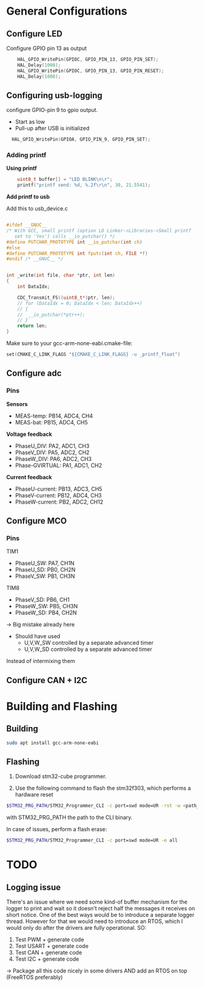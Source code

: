 # General Configurations
## Configure LED
Configure GPIO pin 13 as output

```c
    HAL_GPIO_WritePin(GPIOC, GPIO_PIN_13, GPIO_PIN_SET);
    HAL_Delay(1000);
    HAL_GPIO_WritePin(GPIOC, GPIO_PIN_13, GPIO_PIN_RESET);
    HAL_Delay(1000);
```
## Configuring usb-logging
configure GPIO-pin 9 to gpio output.
- Start as low
- Pull-up after USB is initialized
```c
  HAL_GPIO_WritePin(GPIOA, GPIO_PIN_9, GPIO_PIN_SET);
```

### Adding printf

**Using printf**

```c
    uint8_t buffer[] = "LED BLINK\n\r";
    printf("printf send: %d, %.2f\r\n", 30, 21.5541);
```
**Add printf to usb**

Add this to usb_device.c
```c

#ifdef __GNUC__
/* With GCC, small printf (option LD Linker->Libraries->Small printf
   set to 'Yes') calls __io_putchar() */
#define PUTCHAR_PROTOTYPE int __io_putchar(int ch)
#else
#define PUTCHAR_PROTOTYPE int fputc(int ch, FILE *f)
#endif /* __GNUC__ */


int _write(int file, char *ptr, int len)
{
	int DataIdx;

    CDC_Transmit_FS((uint8_t*)ptr, len);
	// for (DataIdx = 0; DataIdx < len; DataIdx++)
	// {
	// 	__io_putchar(*ptr++);
	// }
	return len;
}
```
Make sure to your gcc-arm-none-eabi.cmake-file:
```c
set(CMAKE_C_LINK_FLAGS "${CMAKE_C_LINK_FLAGS} -u _printf_float")
```

## Configure adc
### Pins
**Sensors**
- MEAS-temp: PB14, ADC4, CH4
- MEAS-bat: PB15, ADC4, CH5

**Voltage feedback**
- PhaseU_DIV: PA2, ADC1, CH3
- PhaseV_DIV: PA5, ADC2, CH2
- PhaseW_DIV: PA6, ADC2, CH3
- Phase-GVIRTUAL: PA1, ADC1, CH2

**Current feedback**
- PhaseU-current: PB13, ADC3, CH5
- PhaseV-current: PB12, ADC4, CH3
- PhaseW-current: PB2, ADC2, CH12

## Configure MCO
### Pins
TIM1
- PhaseU_SW: PA7, CH1N
- PhaseU_SD: PB0, CH2N
- PhaseV_SW: PB1, CH3N

TIM8
- PhaseV_SD: PB6, CH1
- PhaseW_SW: PB5, CH3N
- PhaseW_SD: PB4, CH2N

-> Big mistake already here
- Should have used 
    - U,V,W_SW controlled by a separate advanced timer
    - U,V,W_SD controlled by a separate advanced timer

Instead of intermixing them


## Configure CAN + I2C


# Building and Flashing
## Building
```bash
sudo apt install gcc-arm-none-eabi
```
## Flashing
1. Download stm32-cube programmer.

2. Use the following command to flash the stm32f303, which performs a hardware reset
```bash
$STM32_PRG_PATH/STM32_Programmer_CLI -c port=swd mode=UR -rst -w <path_to_binary> 0x08000000
```
with STM32_PRG_PATH the path to the CLI binary.

In case of issues, perform a flash erase:
```bash
$STM32_PRG_PATH/STM32_Programmer_CLI -c port=swd mode=UR -e all
```

# TODO
## Logging issue
There's an issue where we need some kind-of buffer mechanism for the logger to print and wait so it doesn't reject half the messages it receives on short notice.
One of the best ways would be to introduce a separate logger thread.
However for that we would need to introduce an RTOS, which I would only do after the drivers are fully operational.
SO:
1. Test PWM + generate code
2. Test USART + generate code 
3. Test CAN + generate code
4. Test I2C + generate code

-> Package all this code nicely in some drivers AND add an RTOS on top (FreeRTOS preferably)
